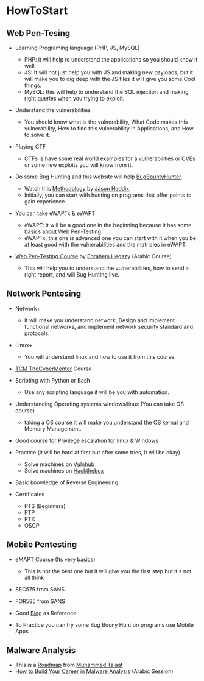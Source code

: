 # HowToStart

## Web Pen-Tesing
  - Learning Programing language (PHP, JS, MySQL)
    - PHP: it will help to understand the applications so you should know it well
    - JS: It will not just help you with JS and making new payloads, but it will make you to dig deep with the JS files it will give you some Cool things.
    - MySQL: this will help to understand the SQL injection and making right queries when you trying to exploit.
    
  - Understand the vulnerabilities
    - You should know what is the vulnerability, What Code makes this vulnerability, How to find this vulnerability in Applications, and How to solve it.
    
  - Playing CTF
    - CTFs is have some real world examples for a vulnerabilities or CVEs or some new exploits you will know from it.
    
  - Do some Bug Hunting and this website will help [BugBountyHunter](https://bugbountyhunter.com/).
    - Watch this [Methodology](https://www.youtube.com/watch?v=gIz_yn0Uvb8) by [Jason Haddix](https://twitter.com/jhaddix).
    - Initially, you can start with hunting on programs that offer points to gain experience.
  
  - You can take eWAPTx & eWAPT
    - eWAPT: it will be a good one in the beginning because it has some basics about Web Pen-Testing.
    - eWAPTx: this one is advanced one you can start with it when you be at least good with the vulnerabilities and the matriales in eWAPT.
  
  - [Web Pen-Testing Course](https://www.youtube.com/playlist?list=PLv7cogHXoVhXvHPzIl1dWtBiYUAL8baHj) by [Ebrahem Hegazy](https://twitter.com/Zigoo0) (Arabic Course)
    - This will help you to understand the vulnerabilities, how to send a right report, and will Bug Hunting live.
  
## Network Pentesing
  - Network+
    - It will make you understand network, Design and implement functional networks, and implement network security standard and protocols.
    
  - Linux+
    - You will understand linux and how to use it from this course.
    
  - [TCM TheCyberMentor](https://academy.tcm-sec.com/) Course
  
  - Scripting with Python or Bash
    - Use any scripting language it will be you with automation. 
    
  - Understanding Operating systems windows/linux (You can take OS course)
    - taking a OS course it will make you understand the OS kernal and Memory Management.
  
  - Good course for Privilege escalation for [linux](https://tryhackme.com/room/linuxprivescarena) & [Windows](https://www.aldeid.com/wiki/TryHackMe-Windows-PrivEsc-Arena)
    
  - Practice (it will be hard at first but after some tries, it will be okay)
    - Solve machines on [Vulnhub](https://www.vulnhub.com/) 
    - Solve machines on [Hackthebox](https://www.hackthebox.eu/)
  
  - Basic knowledge of Reverse Engineering
  
  - Certificates
    - PTS (Beginners)
    - PTP
    - PTX
    - OSCP

## Mobile Pentesting
  - eMAPT Course (Its very basics)
    - This is not the best one but it will give you the first step but it's not all think
    
  - SEC575 from SANS
  - FOR585 from SANS
  - Good [Blog](http://blog.itselectlab.com/?page_id=7703) as Reference
  - To Practice you can try some Bug Bouny Hunt on programs use Mobile Apps

## Malware Analysis
  - This is a [Roadmap](https://drive.google.com/drive/folders/1grlkHlPtwoLiYiNFzf1-LD0HjDwtuOUl) from [Muhammed Talaat](https://www.facebook.com/vs.viro)
  - [How to Build Your Career in Malware Analysis](https://www.facebook.com/amr.thabet.376/videos/397136105060646/) (Arabic Session)
